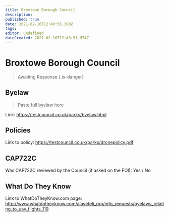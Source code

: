 ```yaml
---
title: Broxtowe Borough Council
description: 
published: true
date: 2021-02-16T12:49:55.380Z
tags: 
editor: undefined
dateCreated: 2021-02-16T12:49:51.974Z
---
```


# Broxtowe Borough Council
>  Awaiting Response
> {.is-danger}

## Byelaw
> Paste full byelaw here

Link:
https://testcouncil.co.uk/parks/byelaw.html

## Policies
Link to policy:
https://testcouncil.co.uk/parks/dronepolicy.pdf

## CAP722C

Was CAP722C reviewed by the Council (if asked on the FOI): Yes / No

## What Do They Know

Link to WhatDoTheyKnow.com page:
http://www.whatdotheyknow.com/alaveteli_pro/info_requests/byelaws_relating_to_uav_flights_119

